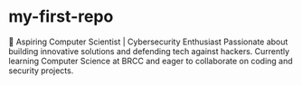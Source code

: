 # my-first-repo
🚀 Aspiring Computer Scientist | Cybersecurity Enthusiast Passionate about building innovative solutions and defending tech against hackers. Currently learning Computer Science at BRCC and eager to collaborate on coding and security projects.
